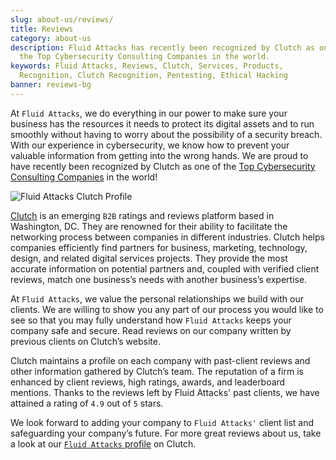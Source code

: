 ```yaml
---
slug: about-us/reviews/
title: Reviews
category: about-us
description: Fluid Attacks has recently been recognized by Clutch as one of
  the Top Cybersecurity Consulting Companies in the world.
keywords: Fluid Attacks, Reviews, Clutch, Services, Products,
  Recognition, Clutch Recognition, Pentesting, Ethical Hacking
banner: reviews-bg
---
```


At `Fluid Attacks`, we do everything in our power to make sure your
business has the resources it needs to protect its digital assets and to
run smoothly without having to worry about the possibility of a security
breach. With our experience in cybersecurity, we know how to prevent
your valuable information from getting into the wrong hands. We are
proud to have recently been recognized by Clutch as one of the [Top
Cybersecurity Consulting
Companies](https://clutch.co/it-services/cybersecurity) in the world\!

<div class="imgblock">

![Fluid Attacks Clutch
Profile](https://res.cloudinary.com/fluid-attacks/image/upload/v1620228368/airs/about-us/reviews/rank_nmekly.webp)

</div>

[Clutch](https://clutch.co/) is an emerging `B2B` ratings and reviews
platform based in Washington, DC. They are renowned for their ability to
facilitate the networking process between companies in different
industries. Clutch helps companies efficiently find partners for
business, marketing, technology, design, and related digital services
projects. They provide the most accurate information on potential
partners and, coupled with verified client reviews, match one business’s
needs with another business’s expertise.

At `Fluid Attacks`, we value the personal relationships we build with
our clients. We are willing to show you any part of our process you
would like to see so that you may fully understand how `Fluid Attacks`
keeps your company safe and secure. Read reviews on our company written
by previous clients on Clutch’s website.

<script type="text/javascript" src="https://static1.clutch.co/api/widget.js"></script>
<div class="clutch-widget" data-url="https://clutch.co" data-widget-type="3" data-height="350"
data-clutchcompany-id="488256" style="width:40%; margin:0 auto;"></div>

Clutch maintains a profile on each company with past-client reviews and
other information gathered by Clutch’s team. The reputation of a firm is
enhanced by client reviews, high ratings, awards, and leaderboard
mentions. Thanks to the reviews left by Fluid Attacks' past clients, we
have attained a rating of `4.9` out of `5` stars.

We look forward to adding your company to `Fluid Attacks'` client list
and safeguarding your company’s future. For more great reviews about us,
take a look at our [`Fluid Attacks`
profile](https://clutch.co/profile/fluid-attacks) on Clutch.
